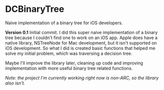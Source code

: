 DCBinaryTree
============

Naive implementation of a binary tree for iOS developers.

**Version 0.1**
Initial commit. I did this super naive implementation of a binary tree because I couldn't find one to work on an iOS app. Apple does have a native library, NSTreeNode for Mac development, but it isn't supported on iOS development. So what I did is created basic functions that helped me solve my initial problem, which was traversing a decision tree.

Maybe I'll improve the library later, cleaning up code and improving implementation with more useful binary tree related functions.

*Note: the project I'm currently working right now is non-ARC, so the library also isn't.*